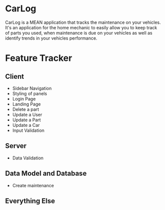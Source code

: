 # CarLog

CarLog is a MEAN application that tracks the maintenance on your vehicles. It's an application for the home mechanic to easily allow you to keep track of parts you used, when maintenance is due on your vehicles as well as identify trends in your vehicles performance.

# Feature Tracker

## Client

- Sidebar Navigation
- Styling of panels
- Login Page
- Landing Page
- Delete a part
- Update a User
- Update a Part
- Update a Car
- Input Validation

## Server

- Data Validation

## Data Model and Database

- Create maintenance

## Everything Else